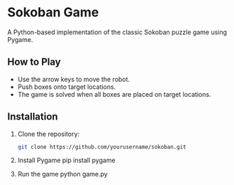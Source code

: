 # Sokoban Game

A Python-based implementation of the classic Sokoban puzzle game using Pygame.

## How to Play

- Use the arrow keys to move the robot.
- Push boxes onto target locations.
- The game is solved when all boxes are placed on target locations.

## Installation

1. Clone the repository:

   ```bash
   git clone https://github.com/yourusername/sokoban.git

2. Install Pygame
   pip install pygame

3. Run the game
   python game.py
